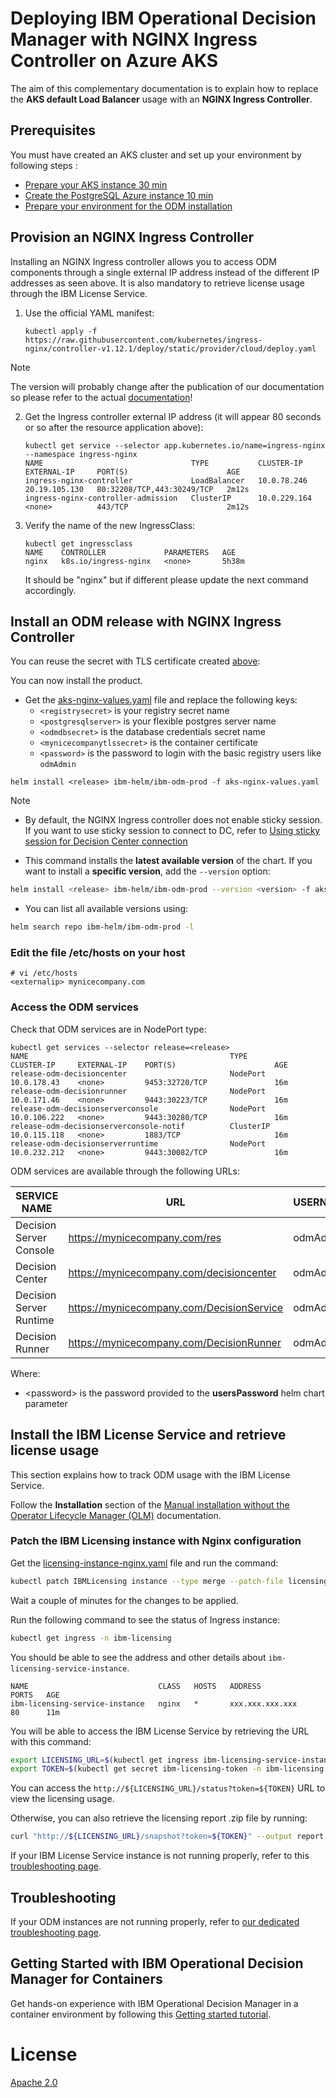 # Deploying IBM Operational Decision Manager with NGINX Ingress Controller on Azure AKS

The aim of this complementary documentation is to explain how to replace the **AKS default Load Balancer** usage with an **NGINX Ingress Controller**.

## Prerequisites

You must have created an AKS cluster and set up your environment by following steps :
- [Prepare your AKS instance 30 min](README.md#prepare-your-aks-instance-30-min)
- [Create the PostgreSQL Azure instance 10 min](README.md#create-the-postgresql-azure-instance-10-min)
- [Prepare your environment for the ODM installation](README.md#prepare-your-environment-for-the-odm-installation)

## Provision an NGINX Ingress Controller

Installing an NGINX Ingress controller allows you to access ODM components through a single external IP address instead of the different IP addresses as seen above.  It is also mandatory to retrieve license usage through the IBM License Service.

1. Use the official YAML manifest:

    ```shell
    kubectl apply -f https://raw.githubusercontent.com/kubernetes/ingress-nginx/controller-v1.12.1/deploy/static/provider/cloud/deploy.yaml
    ```

> [!NOTE]
> The version will probably change after the publication of our documentation so please refer to the actual [documentation](https://kubernetes.github.io/ingress-nginx/deploy/#azure)!

2. Get the Ingress controller external IP address (it will appear 80 seconds or so after the resource application above):

    ```shell
    kubectl get service --selector app.kubernetes.io/name=ingress-nginx --namespace ingress-nginx
    NAME                                 TYPE           CLUSTER-IP     EXTERNAL-IP     PORT(S)                      AGE
    ingress-nginx-controller             LoadBalancer   10.0.78.246    20.19.105.130   80:32208/TCP,443:30249/TCP   2m12s
    ingress-nginx-controller-admission   ClusterIP      10.0.229.164   <none>          443/TCP                      2m12s
    ```

3. Verify the name of the new IngressClass:

    ```shell
    kubectl get ingressclass
    NAME    CONTROLLER             PARAMETERS   AGE
    nginx   k8s.io/ingress-nginx   <none>       5h38m
    ```

    It should be "nginx" but if different please update the next command accordingly.

## Install an ODM release with NGINX Ingress Controller

You can reuse the secret with TLS certificate created [above](README.md#manage-adigital-certificate-10-min):

You can now install the product.
- Get the [aks-nginx-values.yaml](./aks-nginx-values.yaml) file and replace the following keys:
  - `<registrysecret>` is your registry secret name
  - `<postgresqlserver>` is your flexible postgres server name
  - `<odmdbsecret>` is the database credentials secret name
  - `<mynicecompanytlssecret>` is the container certificate
  - `<password>` is the password to login with the basic registry users like `odmAdmin`

```shell
helm install <release> ibm-helm/ibm-odm-prod -f aks-nginx-values.yaml
```

> [!NOTE]
> - By default, the NGINX Ingress controller does not enable sticky session. If you want to use sticky session to connect to DC, refer to [Using sticky session for Decision Center connection](../../contrib/sticky-session/README.md#configuring-ingress-to-use-sticky-sessions)
>
> - This command installs the **latest available version** of the chart. If you want to install a **specific version**, add the `--version` option:
>
> ```bash
> helm install <release> ibm-helm/ibm-odm-prod --version <version> -f aks-nginx-values.yaml
> ```
>
> - You can list all available versions using:
>
> ```bash
> helm search repo ibm-helm/ibm-odm-prod -l
> ```


### Edit the file /etc/hosts on your host

```shell
# vi /etc/hosts
<externalip> mynicecompany.com
```

### Access the ODM services

Check that ODM services are in NodePort type:

```shell
kubectl get services --selector release=<release>
NAME                                             TYPE           CLUSTER-IP     EXTERNAL-IP    PORT(S)                      AGE
release-odm-decisioncenter                       NodePort       10.0.178.43    <none>         9453:32720/TCP               16m
release-odm-decisionrunner                       NodePort       10.0.171.46    <none>         9443:30223/TCP               16m
release-odm-decisionserverconsole                NodePort       10.0.106.222   <none>         9443:30280/TCP               16m
release-odm-decisionserverconsole-notif          ClusterIP      10.0.115.118   <none>         1883/TCP                     16m
release-odm-decisionserverruntime                NodePort       10.0.232.212   <none>         9443:30082/TCP               16m
```

ODM services are available through the following URLs:

<!-- markdown-link-check-disable -->
| SERVICE NAME | URL | USERNAME/PASSWORD
| --- | --- | ---
| Decision Server Console | https://mynicecompany.com/res | odmAdmin/\<password\>
| Decision Center | https://mynicecompany.com/decisioncenter | odmAdmin/\<password\>
| Decision Server Runtime | https://mynicecompany.com/DecisionService | odmAdmin/\<password\>
| Decision Runner | https://mynicecompany.com/DecisionRunner | odmAdmin/\<password\>
<!-- markdown-link-check-enable -->

Where:

* \<password\> is the password provided to the **usersPassword** helm chart parameter

## Install the IBM License Service and retrieve license usage

This section explains how to track ODM usage with the IBM License Service.

Follow the **Installation** section of the [Manual installation without the Operator Lifecycle Manager (OLM)](https://www.ibm.com/docs/en/cloud-paks/foundational-services/4.12.0?topic=ilsfpcr-installing-license-service-without-operator-lifecycle-manager-olm) documentation.

### Patch the IBM Licensing instance with Nginx configuration

Get the [licensing-instance-nginx.yaml](./licensing-instance-nginx.yaml) file and run the command:

```bash
kubectl patch IBMLicensing instance --type merge --patch-file licensing-instance-nginx.yaml -n ibm-licensing
```

Wait a couple of minutes for the changes to be applied. 

Run the following command to see the status of Ingress instance:

```bash
kubectl get ingress -n ibm-licensing                         
```

You should be able to see the address and other details about `ibm-licensing-service-instance`.
```
NAME                             CLASS   HOSTS   ADDRESS             PORTS   AGE
ibm-licensing-service-instance   nginx   *       xxx.xxx.xxx.xxx     80      11m
```

You will be able to access the IBM License Service by retrieving the URL with this command:

```bash
export LICENSING_URL=$(kubectl get ingress ibm-licensing-service-instance -n ibm-licensing -o jsonpath='{.status.loadBalancer.ingress[0].ip}')/ibm-licensing-service-instance
export TOKEN=$(kubectl get secret ibm-licensing-token -n ibm-licensing -o jsonpath='{.data.token}' |base64 -d)
```

You can access the `http://${LICENSING_URL}/status?token=${TOKEN}` URL to view the licensing usage. 

Otherwise, you can also retrieve the licensing report .zip file by running:

```bash
curl "http://${LICENSING_URL}/snapshot?token=${TOKEN}" --output report.zip
```

If your IBM License Service instance is not running properly, refer to this [troubleshooting page](https://www.ibm.com/docs/en/cloud-paks/foundational-services/4.12.0?topic=service-troubleshooting-license).

## Troubleshooting

If your ODM instances are not running properly, refer to [our dedicated troubleshooting page](https://www.ibm.com/docs/en/odm/9.5.0?topic=950-troubleshooting-support).

## Getting Started with IBM Operational Decision Manager for Containers

Get hands-on experience with IBM Operational Decision Manager in a container environment by following this [Getting started tutorial](https://github.com/DecisionsDev/odm-for-container-getting-started/blob/master/README.md).

# License

[Apache 2.0](/LICENSE)
